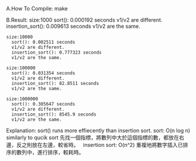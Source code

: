 A.How To Compile:
  make
  
B.Result:
    size:1000
      sort(): 0.000192 seconds
      v1/v2 are different.
      insertion_sort(): 0.009613 seconds
      v1/v2 are the same.

    size:10000
      sort(): 0.002511 seconds
      v1/v2 are different.
      insertion_sort(): 0.777323 seconds
      v1/v2 are the same.

    size:100000
      sort(): 0.031354 seconds
      v1/v2 are different.
      insertion_sort(): 82.8511 seconds
      v1/v2 are the same.
      
    size:1000000
      sort(): 0.305647 seconds
      v1/v2 are different.
      insertion_sort(): 8545.9 seconds
      v1/v2 are the same.
  
  Explanation:
    sort() runs more effiecently than insertion sort.
    sort: O(n log n) similarly to qucik sort 先找一個指標，將數列中大於這個指標的數，都放在右邊，反之則放在左邊，較省時。
    insertion sort: O(n^2) 重複地將數字插入已排序的數列中，進行排序，較耗時。
